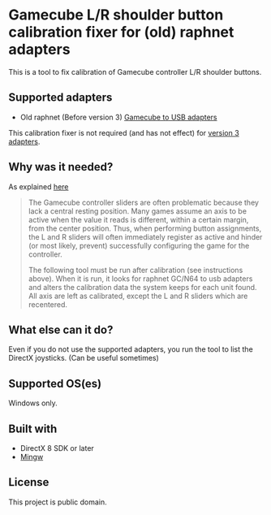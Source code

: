 # Gamecube L/R shoulder button calibration fixer for (old) raphnet adapters

This is a tool to fix calibration of Gamecube controller L/R shoulder buttons.

## Supported adapters

* Old raphnet (Before version 3) [Gamecube to USB adapters](http://www.raphnet.net/electronique/gc_n64_usb/index_en.php)

This calibration fixer is not required (and has not effect) for [version 3 adapters](http://www.raphnet.net/electronique/gcn64_usb_adapter_gen3/index_en.php).

## Why was it needed?

As explained [here](http://www.raphnet.net/electronique/gc_n64_usb_manual/index_en.php#3)

> The Gamecube controller sliders are often problematic because they lack a central resting position. Many games assume an axis to be active when the value it reads is different, within a certain margin, from the center position. Thus, when performing button assignments, the L and R sliders will often immediately register as active and hinder (or most likely, prevent) successfully configuring the game for the controller.
>
> The following tool must be run after calibration (see instructions above). When it is run, it looks for raphnet GC/N64 to usb adapters and alters the calibration data the system keeps for each unit found. All axis are left as calibrated, except the L and R sliders which are recentered.

## What else can it do?

Even if you do not use the supported adapters, you run the tool to list the DirectX joysticks. (Can be useful sometimes)

## Supported OS(es)

Windows only.

## Built with

* DirectX 8 SDK or later
* [Mingw](http://www.mingw.org/)

## License

This project is public domain.
